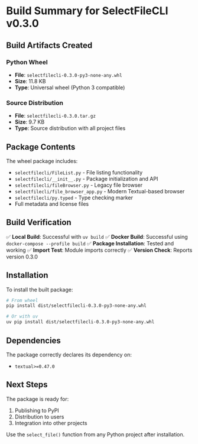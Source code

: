 # Build Summary for SelectFileCLI v0.3.0

## Build Artifacts Created

### Python Wheel
- **File**: `selectfilecli-0.3.0-py3-none-any.whl`
- **Size**: 11.8 KB
- **Type**: Universal wheel (Python 3 compatible)

### Source Distribution
- **File**: `selectfilecli-0.3.0.tar.gz`
- **Size**: 9.7 KB
- **Type**: Source distribution with all project files

## Package Contents

The wheel package includes:
- `selectfilecli/FileList.py` - File listing functionality
- `selectfilecli/__init__.py` - Package initialization and API
- `selectfilecli/fileBrowser.py` - Legacy file browser
- `selectfilecli/file_browser_app.py` - Modern Textual-based browser
- `selectfilecli/py.typed` - Type checking marker
- Full metadata and license files

## Build Verification

✅ **Local Build**: Successful with `uv build`
✅ **Docker Build**: Successful using `docker-compose --profile build`
✅ **Package Installation**: Tested and working
✅ **Import Test**: Module imports correctly
✅ **Version Check**: Reports version 0.3.0

## Installation

To install the built package:

```bash
# From wheel
pip install dist/selectfilecli-0.3.0-py3-none-any.whl

# Or with uv
uv pip install dist/selectfilecli-0.3.0-py3-none-any.whl
```

## Dependencies

The package correctly declares its dependency on:
- `textual>=0.47.0`

## Next Steps

The package is ready for:
1. Publishing to PyPI
2. Distribution to users
3. Integration into other projects

Use the `select_file()` function from any Python project after installation.